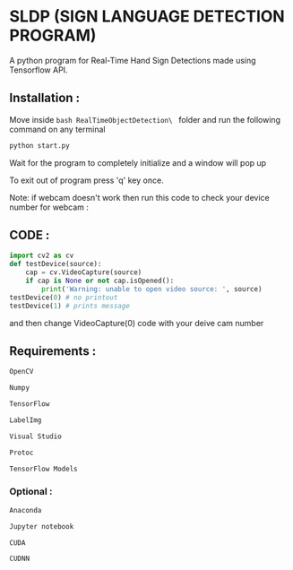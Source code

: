 # SLDP (SIGN LANGUAGE DETECTION PROGRAM)

A python program for Real-Time Hand Sign Detections made using Tensorflow API.

## Installation :

Move inside ```bash RealTimeObjectDetection\ ``` folder and run the following command on any terminal

```bash
python start.py
```
Wait for the program to completely initialize and a window will pop up

To exit out of program press 'q' key once.

Note: if webcam doesn't work then run this code to check your device number for webcam :

## CODE :

```python
import cv2 as cv 
def testDevice(source):
    cap = cv.VideoCapture(source) 
    if cap is None or not cap.isOpened():
        print('Warning: unable to open video source: ', source)
testDevice(0) # no printout
testDevice(1) # prints message 
```
and then change VideoCapture(0) code with your deive cam number

## Requirements :
```bash
OpenCV

Numpy

TensorFlow

LabelImg

Visual Studio

Protoc

TensorFlow Models
```
### Optional :
```bash
Anaconda

Jupyter notebook

CUDA

CUDNN
```